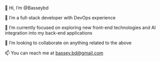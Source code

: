👋 Hi, I’m @Basseybd

👀 I’m a full-stack developer with DevOps experience

🌱 I’m currently focused on exploring new front-end technologies and AI integration into my back-end applications

💞️ I’m looking to collaborate on anything related to the above

📫 You can reach me at bassey.bd@gmail.com

<!---
Basseybd/Basseybd is a ✨ special ✨ repository because its `README.md` (this file) appears on your GitHub profile.
You can click the Preview link to take a look at your changes.
--->
